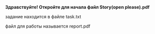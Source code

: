 **Здравствуйте! Откройте для начала файл Story(open please).pdf**

задание находится в файле task.txt

файл для работы называется report.pdf
